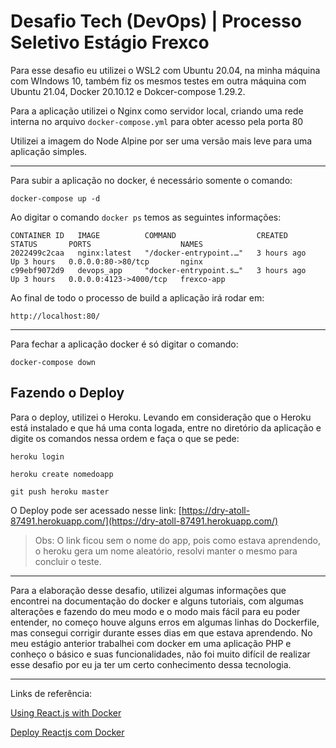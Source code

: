 # **Desafio Tech (DevOps) | Processo Seletivo Estágio Frexco**

Para esse desafio eu utilizei o WSL2 com Ubuntu 20.04, na minha máquina com WIndows 10, também fiz os mesmos testes em outra máquina com Ubuntu 21.04, Docker 20.10.12 e Dokcer-compose 1.29.2.

Para a aplicação utilizei o Nginx como servidor local, criando uma rede interna no arquivo ``docker-compose.yml`` para obter acesso pela porta 80

Utilizei a imagem do Node Alpine por ser uma versão mais leve para uma aplicação simples.

---

Para subir a aplicação no docker, é necessário somente o comando:

````
docker-compose up -d
````

Ao digitar o comando ````docker ps```` temos as seguintes informações:

````
CONTAINER ID   IMAGE          COMMAND                  CREATED       STATUS       PORTS                    NAMES
2022499c2caa   nginx:latest   "/docker-entrypoint.…"   3 hours ago   Up 3 hours   0.0.0.0:80->80/tcp       nginx
c99ebf9072d9   devops_app     "docker-entrypoint.s…"   3 hours ago   Up 3 hours   0.0.0.0:4123->4000/tcp   frexco-app
````


Ao final de todo o processo de build a aplicação irá rodar em:

````
http://localhost:80/
````
---

Para fechar a aplicação docker é só digitar o comando:

````
docker-compose down
````



## Fazendo o Deploy
Para o deploy, utilizei o Heroku. Levando em consideração que o Heroku está instalado e que há uma conta logada, entre no diretório da aplicação e digite os comandos nessa ordem e faça o que se pede:

````
heroku login
````

````
heroku create nomedoapp
````


````
git push heroku master
````

O Deploy pode ser acessado nesse link: [https://dry-atoll-87491.herokuapp.com/](https://dry-atoll-87491.herokuapp.com/) 

> Obs: O link ficou sem o nome do app, pois como estava aprendendo, o heroku gera um nome aleatório, resolvi manter o mesmo para concluir o teste.

---


Para a elaboração desse desafio, utilizei algumas informações que encontrei na documentação do docker e alguns tutoriais, com algumas alterações e fazendo do meu modo e o modo mais fácil para eu poder entender, no começo houve alguns erros em algumas linhas do Dockerfile, mas consegui corrigir durante esses dias em que estava aprendendo. 
No meu estágio anterior trabalhei com docker em uma aplicação PHP e conheço o básico e suas funcionalidades, não foi muito difícil de realizar esse desafio por eu ja ter um certo conhecimento dessa tecnologia. 

---

Links de referência:

[Using React.js with Docker
](https://www.pluralsight.com/guides/using-react.js-with-docker)

[Deploy Reactjs com Docker](https://kledenai.medium.com/deploy-reactjs-com-docker-1769cf7a5f74)